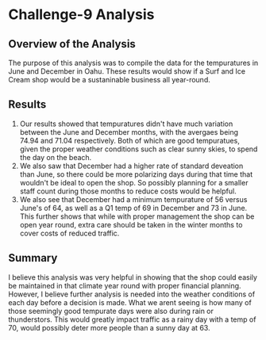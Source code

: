 # Challenge-9 Analysis



## Overview of the Analysis

The purpose of this analysis was to compile the data for the tempuratures in June and December in Oahu. These results would show if a Surf and Ice Cream shop would be a sustaninable business all year-round.


## Results

1. Our results showed that tempuratures didn't have much variation between the June and December months, with the avergaes being 74.94 and 71.04 respectively. Both of which are good tempuratues, given the proper weather conditions such as clear sunny skies, to spend the day on the beach.
2. We also saw that December had a higher rate of standard deveation than June, so there could be more polarizing days during that time that wouldn't be ideal to open the shop. So possibly planning for a smaller staff count during those months to reduce costs would be helpful.
3. We also see that December had a minimum tempurature of 56 versus June's of 64, as well as a Q1 temp of 69 in December and 73 in June. This further shows that while with proper management the shop can be open year round, extra care should be taken in the winter months to cover costs of reduced traffic.


## Summary

I believe this analysis was very helpful in showing that the shop could easily be maintained in that climate year round with proper financial planning. However, I believe further analysis is needed into the weather conditions of each day before a decision is made. What we arent seeing is how many of those seemingly good tempurate days were also during rain or thunderstors. This would greatly impact traffic as a rainy day with a temp of 70, would possibly deter more people than a sunny day at 63. 

